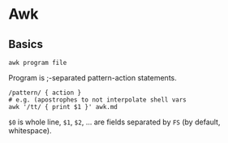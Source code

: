 # Awk

## Basics

    awk program file

Program is ;-separated pattern-action statements.

    /pattern/ { action }
    # e.g. (apostrophes to not interpolate shell vars
    awk '/tt/ { print $1 }' awk.md

`$0` is whole line, `$1`, `$2`, ... are fields separated by `FS` (by default,
whitespace).


